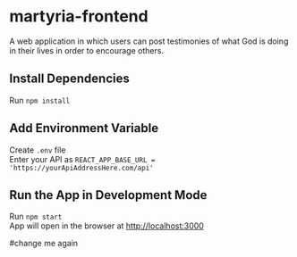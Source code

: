 # martyria-frontend

A web application in which users can post testimonies of what God is doing in their lives in order to encourage others.

## Install Dependencies

Run `npm install`

## Add Environment Variable

Create `.env` file <br>
Enter your API as `REACT_APP_BASE_URL = 'https://yourApiAddressHere.com/api'`

## Run the App in Development Mode

Run `npm start` <br>
App will open in the browser at [http://localhost:3000](http://localhost:3000)


#change me again